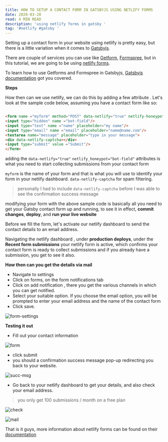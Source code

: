 ```yaml
---
title: HOW TO SETUP A CONTACT FORM IN GATSBYJS USING NETLIFY FORMS 
date: 2020-03-20
read: 4 MIN READ
description: 'using netlify forms in gatsby '
tag: '#netlify #gatsby '
---
```

 
Setting up a contact form in your website using netlify is pretty easy,  but there is a little variation when it comes to [Gatsbyjs](https://www.gatsbyjs.org/). 

There are couple of services you can use like [Getform](https://getform.io/),  [Formspree](https://formspree.io/), but in this tutorial,  we are going to be using [netlify forms](https://docs.netlify.com/forms/setup/).

 To learn how to use Getforms and Formspree in Gatsbyjs,  [Gatsbyjs documentation](https://www.gatsbyjs.org/docs/building-a-contact-form/#creating-an-accessible-form) got you covered. 

**Steps**

How then can we use netlify,  we can do this by adding a few attribute . Let's look at the sample code below,  assuming you have a contact form like so:


``` html

<form name ="myform" method="POST" data-netlify="true" netlify-honeypot="bot-field"/>
<input type="hidden" name ="bot-field"/>
<input type="text" name ="name" placeholder="my name"/> 
<input type="email" name ="email" placeholder="name@name.com"/> 
<textarea name="message" placeholder="type in your message">
<div data-netlify-captcha></div>
<input type="submit" value ="Submit"/> 
</form>

```
adding the
`data-netlify="true"`  `netlify_honeypot="bot-field"` 
attributes is what you need to start collecting submissions from your contact form 

 `myform` is the name of your form and that is what you will use to identify your form in your netlify dashboard. `data-netlify-captcha` 
for spam filtering.


> personally I had to include `data-netlify-captcha` before I was able to see the confirmation success message
 

modifying your form with the above sample code is  basically all you need to get your Gatsby contact form up and running, to see it in effect,  **commit changes**,  **deploy**, and **run your live website**

Before we fill the form,  let's activate our netlify dashboard to send the contact details to an email address.


Navigating the netlify dashboard ,  under **production deploys**, under the **Recent form submissions** your netlify form is active, which confirms your contact form is ready to collect submissions and if you already have a submission,  you get to see it also. 

**How then can you get the details via mail** 

- Navigate to settings
- Click on forms, on the form notifications tab
- Click on add notification ,  there you get the various channels in which you can get notified. 
- Select your suitable option. If you choose the email option, you will be prompted to enter your email address and the name of the contact form
-  Click save.

![form-settings](form-settings.PNG)

**Testing it out**
- Fill out your contact information

![form](form.png)

- click submit
-  you should a confirmation success message pop-up redirecting you back to your website. 

![succ-msg](succ-msg.png)

- Go back to your netlify dashboard to get your details,  and also check your email address. 



> you only get 100 submissions / month on a free plan



![check](check.PNG)

![mail](mail.JPG)


That is it guys,  more information about netlify forms  can be found on their [documentation](https://docs.netlify.com)
